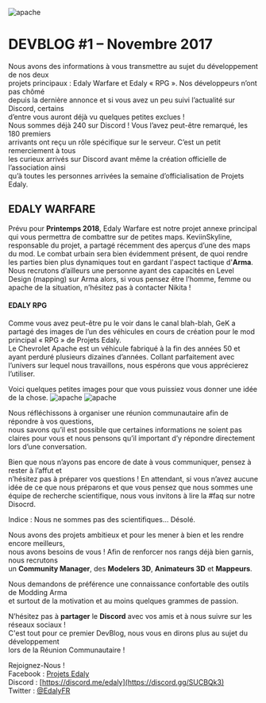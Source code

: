 
![apache](https://cdn.discordapp.com/attachments/327943596873482242/661594115825467430/DB_1_Website.png)
# DEVBLOG #1 – Novembre 2017

Nous avons des informations à vous transmettre au sujet du développement de nos deux  
projets principaux : Edaly Warfare et Edaly « RPG ». Nos développeurs n’ont pas chômé  
depuis la dernière annonce et si vous avez un peu suivi l’actualité sur Discord, certains  
d’entre vous auront déjà vu quelques petites exclues !  
Nous sommes déjà 240 sur Discord ! Vous l’avez peut-être remarqué, les 180 premiers  
arrivants ont reçu un rôle spécifique sur le serveur. C’est un petit remerciement à tous  
les curieux arrivés sur Discord avant même la création officielle de l’association ainsi  
qu’à toutes les personnes arrivées la semaine d’officialisation de Projets Edaly.

## EDALY WARFARE

Prévu pour **Printemps 2018**, Edaly Warfare est notre projet annexe principal qui vous permettra de combattre sur de petites maps. KeviinSkyline, responsable du projet, a partagé récemment des aperçus d’une des maps du mod. Le combat urbain sera bien évidemment présent, de quoi rendre les parties bien plus dynamiques tout en gardant l'aspect tactique d'**Arma**.  
Nous recrutons d’ailleurs une personne ayant des capacités en Level Design (mapping) sur Arma alors, si vous pensez être l’homme, femme ou apache de la situation, n’hésitez pas à contacter Nikita !

#### EDALY RPG

Comme vous avez peut-être pu le voir dans le canal blah-blah, GeK a partagé des images de l’un des véhicules en cours de création pour le mod principal « RPG » de Projets Edaly.  
Le Chevrolet Apache est un véhicule fabriqué à la fin des années 50 et ayant perduré plusieurs dizaines d’années. Collant parfaitement avec l’univers sur lequel nous travaillons, nous espérons que vous apprécierez l’utiliser.

Voici quelques petites images pour que vous puissiez vous donner une idée de la chose.
![apache](https://cdn.discordapp.com/attachments/327943596873482242/661593540215832597/GeK-Apache_Promo1.png)
![apache](https://cdn.discordapp.com/attachments/327943596873482242/661593552261873684/GeK-Apache_Promo2.png)


Nous réfléchissons à organiser une réunion communautaire afin de répondre à vos questions,  
nous savons qu’il est possible que certaines informations ne soient pas claires pour vous et nous pensons qu’il important d’y répondre directement lors d’une conversation.

Bien que nous n’ayons pas encore de date à vous communiquer, pensez à rester à l’affut et  
n’hésitez pas à préparer vos questions ! En attendant, si vous n’avez aucune idée de ce que nous préparons et que vous pensez que nous sommes une équipe de recherche scientifique, nous vous invitons à lire la #faq sur notre Disocrd.

Indice : Nous ne sommes pas des scientifiques… Désolé.

Nous avons des projets ambitieux et pour les mener à bien et les rendre encore meilleurs,  
nous avons besoins de vous ! Afin de renforcer nos rangs déjà bien garnis, nous recrutons  
un **Community Manager**, des **Modelers 3D**, **Animateurs 3D** et **Mappeurs**.

Nous demandons de préférence une connaissance confortable des outils de Modding Arma  
et surtout de la motivation et au moins quelques grammes de passion.

N’hésitez pas à **partager** le **Discord** avec vos amis et à nous suivre sur les réseaux sociaux !  
C'est tout pour ce premier DevBlog, nous vous en dirons plus au sujet du développement  
lors de la Réunion Communautaire !

Rejoignez-Nous !  
Facebook : [Projets Edaly](https://www.facebook.com/Projets-Edaly-216092102257899/)  
Discord : [https://discord.me/edaly](https://discord.gg/SUCBQk3)  
Twitter : [@EdalyFR](https://twitter.com/EdalyFR)
